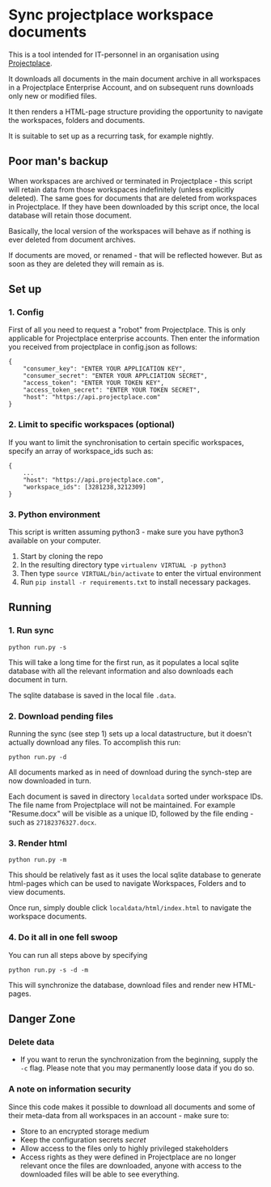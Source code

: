 # Sync projectplace workspace documents

This is a tool intended for IT-personnel in an organisation using 
[Projectplace](https://www.projectplace.com).

It downloads all documents in the main document archive in all workspaces in a Projectplace Enterprise Account, 
and on subsequent runs downloads only new or modified files.

It then renders a HTML-page structure providing the opportunity to navigate the workspaces, folders and 
documents.

It is suitable to set up as a recurring task, for example nightly.

## Poor man's backup
When workspaces are archived or terminated in Projectplace - this script will retain data from 
those workspaces indefinitely (unless explicitly deleted). The same goes for documents that are deleted 
from workspaces in Projectplace. If they have been downloaded by this script once, the local database will 
retain those document.

Basically, the local version of the workspaces will behave as if nothing is ever deleted from document archives.

If documents are moved, or renamed - that will be reflected however. But as soon as they are deleted they will
remain as is.

## Set up

### 1. Config
First of all you need to request a "robot" from Projectplace. This is only applicable for Projectplace enterprise 
accounts. Then enter the information you received from projectplace in config.json as follows:

    {
        "consumer_key": "ENTER YOUR APPLICATION KEY",
        "consumer_secret": "ENTER YOUR APPLCIATION SECRET",
        "access_token": "ENTER YOUR TOKEN KEY",
        "access_token_secret": "ENTER YOUR TOKEN SECRET",
        "host": "https://api.projectplace.com"
    }

### 2. Limit to specific workspaces (optional)
If you want to limit the synchronisation to certain specific workspaces, specify an array of
workspace_ids such as:

    {
        ...
        "host": "https://api.projectplace.com",
        "workspace_ids": [3281238,3212309]
    }

### 3. Python environment
This script is written assuming python3 - make sure you have python3 available on your computer.

1. Start by cloning the repo
2. In the resulting directory type `virtualenv VIRTUAL -p python3`
3. Then type `source VIRTUAL/bin/activate` to enter the virtual environment
4. Run `pip install -r requirements.txt` to install necessary packages.


## Running
### 1. Run sync

`python run.py -s`

This will take a long time for the first run, as it populates a local sqlite database with all the
relevant information and also downloads each document in turn.

The sqlite database is saved in the local file `.data`.

### 2. Download pending files

Running the sync (see step 1) sets up a local datastructure, but it doesn't actually download any files. To
accomplish this run:

`python run.py -d`

All documents marked as in need of download during the synch-step are now downloaded in turn.

Each document is saved in directory
`localdata` sorted under workspace IDs. The file name from Projectplace will not be maintained. For example
"Resume.docx" will be visible as a unique ID, followed by the file ending - such as `27182376327.docx`.

### 3. Render html

`python run.py -m`

This should be relatively fast as it uses the local sqlite database to generate html-pages which can be used
to navigate Workspaces, Folders and to view documents.

Once run, simply double click `localdata/html/index.html` to navigate the workspace documents.

### 4. Do it all in one fell swoop
You can run all steps above by specifying

`python run.py -s -d -m`

This will synchronize the database, download files and render new HTML-pages.

## Danger Zone

### Delete data
 * If you want to rerun the synchronization from the beginning, supply the `-c` flag. Please note that you may
   permanently loose data if you do so. 

### A note on information security
Since this code makes it possible to download all documents and some of their meta-data from all workspaces in an account -
make sure to:

- Store to an encrypted storage medium
- Keep the configuration secrets *secret*
- Allow access to the files only to highly privileged stakeholders
- Access rights as they were defined in Projectplace are no longer relevant once the files are downloaded,
anyone with access to the downloaded files will be able to see everything.
